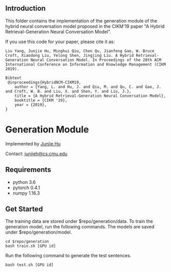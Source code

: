 ## Introduction

This folder contains the implementation of the generation module of the hybrid neural conversation model proposed in the CIKM'19 paper "A Hybrid Retrieval-Generation Neural Conversation Model".

If you use this code for your paper, please cite it as:

```
Liu Yang, Junjie Hu, Minghui Qiu, Chen Qu, Jianfeng Gao, W. Bruce Croft, Xiaodong Liu, Yelong Shen, Jingjing Liu. A Hybrid Retrieval-Generation Neural Conversation Model. In Proceedings of the 28th ACM International Conference on Information and Knowledge Management (CIKM 2019).

Bibtext
 @inproceedings{HybridNCM-CIKM19,
	author = {Yang, L. and Hu, J. and Qiu, M. and Qu, C. and Gao, J. and Croft, W. B. and Liu, X. and Shen, Y. and Liu, J.},
	title = {A Hybrid Retrieval-Generation Neural Conversation Model},
	booktitle = {CIKM '19},
	year = {2019},
}
```

Generation Module
=================
Implemented by [Junjie Hu](http://www.cs.cmu.edu/~junjieh/)

Contact: junjieh@cs.cmu.edu

## Requirements
- python 3.6
- pytorch 0.4.1
- numpy 1.16.3

## Get Started
The training data are stored under $repo/generation/data. To train the generation model, run the following commands. The models are saved under $repo/generation/model.

    cd $repo/generation
    bash train.sh [GPU id]

Run the following command to generate the test sentences.

    bash test.sh [GPU id]
